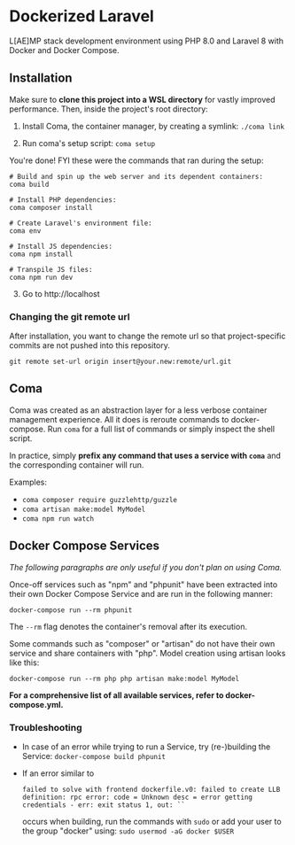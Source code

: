 # Dockerized Laravel

L[AE]MP stack development environment using PHP 8.0 and Laravel 8 with Docker and Docker Compose.

## Installation

Make sure to **clone this project into a WSL directory** for vastly improved performance. Then, inside the project's root directory:

1. Install Coma, the container manager, by creating a symlink:
`./coma link`

2. Run coma's setup script:
`coma setup`

You're done! FYI these were the commands that ran during the setup:

    # Build and spin up the web server and its dependent containers:
    coma build

    # Install PHP dependencies:
    coma composer install

    # Create Laravel's environment file:
    coma env

    # Install JS dependencies:
    coma npm install

    # Transpile JS files:
    coma npm run dev

3. Go to http://localhost

### Changing the git remote url

After installation, you want to change the remote url so that project-specific commits are not pushed into this repository.

`git remote set-url origin insert@your.new:remote/url.git`

## Coma

Coma was created as an abstraction layer for a less verbose container management experience. All it does is reroute commands to docker-compose.
Run `coma` for a full list of commands or simply inspect the shell script.

In practice, simply **prefix any command that uses a service with `coma`** and the corresponding container will run.

Examples:
- `coma composer require guzzlehttp/guzzle`
- `coma artisan make:model MyModel`
- `coma npm run watch`

## Docker Compose Services

*The following paragraphs are only useful if you don't plan on using Coma.*

Once-off services such as "npm" and "phpunit" have been extracted into their own Docker Compose Service and are run in the following manner:

`docker-compose run --rm phpunit`

The `--rm` flag denotes the container's removal after its execution.

Some commands such as "composer" or "artisan" do not have their own service and share containers with "php". Model creation using artisan looks like this:

`docker-compose run --rm php php artisan make:model MyModel`

**For a comprehensive list of all available services, refer to docker-compose.yml.**

### Troubleshooting

- In case of an error while trying to run a Service, try (re-)building the Service:
    `docker-compose build phpunit`

- If an error similar to
    ```
    failed to solve with frontend dockerfile.v0: failed to create LLB definition: rpc error: code = Unknown desc = error getting credentials - err: exit status 1, out: ``
    ```
    occurs when building, run the commands with `sudo` or add your user to the group "docker" using:
    `sudo usermod -aG docker $USER`
